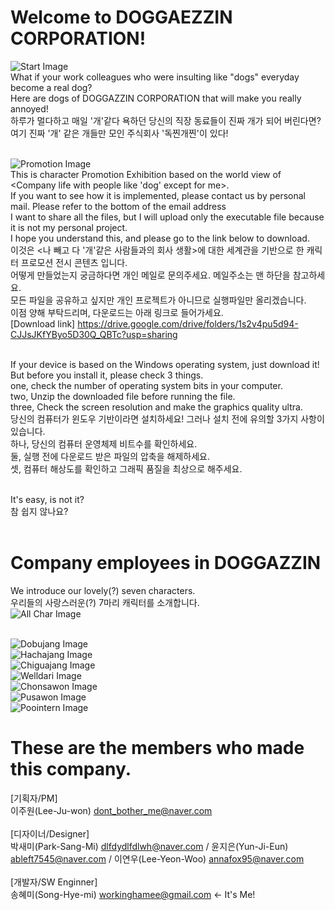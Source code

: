 # Welcome to DOGGAEZZIN CORPORATION!
![Start Image](./img/start.jpg)<br/>
What if your work colleagues who were insulting like "dogs" everyday 
become a real dog? <br/>
Here are dogs of DOGGAZZIN CORPORATION that will make you really 
annoyed! <br/>
하루가 멀다하고 매일 '개'같다 욕하던 당신의 직장 동료들이 진짜 개가 되어 
버린다면? <br/>
여기 진짜 '개' 같은 개들만 모인 주식회사 '독찐개찐'이 있다! <br/><br/>

![Promotion Image](./img/promotion.jpg)<br/>
This is character Promotion Exhibition based on the world view of <Company life with people like 'dog' except for me>. <br/>
If you want to see how it is implemented, please contact us by personal 
mail. Please refer to the bottom of the email address <br/>
I want to share all the files, but I will upload only the executable file because it is not my personal project. <br/>
I hope you understand this, and please go to the link below to download. <br/>
이것은 <나 빼고 다 '개'같은 사람들과의 회사 생활>에 대한 세계관을 기반으로 한 캐릭터 프로모션 전시 콘텐츠 입니다.<br/>
어떻게 만들었는지 궁금하다면 개인 메일로 문의주세요. 메일주소는 맨 하단을 참고하세요. <br/>
모든 파일을 공유하고 싶지만 개인 프로젝트가 아니므로 실행파일만 올리겠습니다. <br/>
이점 양해 부탁드리며, 다운로드는 아래 링크로 들어가세요. <br/>
[Download link] https://drive.google.com/drive/folders/1s2v4pu5d94-CJJsJKfYByo5D30Q_QBTc?usp=sharing <br/><br/>

If your device is based on the Windows operating system, just download 
it! But before you install it, please check 3 things. <br/>
one, check the number of operating system bits in your computer. <br/>
two, Unzip the downloaded file before running the file. <br/>
three, Check the screen resolution and make the graphics quality ultra. <br/>
당신의 컴퓨터가 윈도우 기반이라면 설치하세요! 그러나 설치 전에 유의할 3가지 사항이 있습니다. <br/>
하나, 당신의 컴퓨터 운영체제 비트수를 확인하세요. <br/>
둘, 실행 전에 다운로드 받은 파일의 압축을 해제하세요. <br/>
셋, 컴퓨터 해상도를 확인하고 그래픽 품질을 최상으로 해주세요. <br/><br/>

It's easy, is not it? <br/>
참 쉽지 않나요? <br/><br/>

# Company employees in DOGGAZZIN 
We introduce our lovely(?) seven characters. <br/>
우리들의 사랑스러운(?) 7마리 캐릭터를 소개합니다. <br/>
![All Char Image](./img/all_char.jpg)<br/><br/>

![Dobujang Image](./img/dobujang.jpg)<br/>
![Hachajang Image](./img/hachajang.jpg)<br/>
![Chiguajang Image](./img/chiguajang.jpg)<br/>
![Welldari Image](./img/welldari.jpg)<br/>
![Chonsawon Image](./img/chonsawon.jpg)<br/>
![Pusawon Image](./img/pusawon.jpg)<br/>
![Poointern Image](./img/poointern.jpg)<br/>

# These are the members who made this company.
[기획자/PM] <br/>
이주원(Lee-Ju-won) dont_bother_me@naver.com <br/><br/>
[디자이너/Designer] <br/>
박새미(Park-Sang-Mi) dlfdydlfdlwh@naver.com / 윤지은(Yun-Ji-Eun) 
ableft7545@naver.com / 이연우(Lee-Yeon-Woo) annafox95@naver.com 
<br/><br/>
[개발자/SW Enginner] <br/>
송혜미(Song-Hye-mi) workinghamee@gmail.com <- It's Me! <br/><br/>
